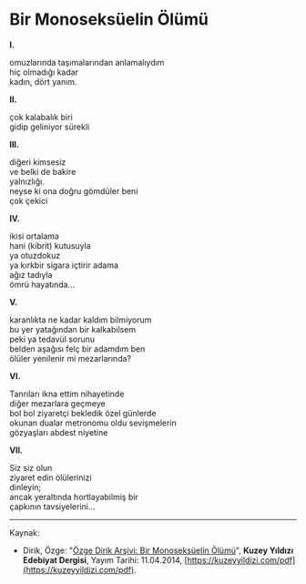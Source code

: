 # Bir Monoseksüelin Ölümü  
  
**I.**  
  
omuzlarında taşımalarından anlamalıydım  
hiç olmadığı kadar  
kadın, dört yanım.  
  
**II.**  
  
çok kalabalık biri  
gidip geliniyor sürekli  
  
**III.**  
  
diğeri kimsesiz  
ve belki de bakire  
yalnızlığı.  
neyse ki ona doğru gömdüler beni  
çok çekici  
  
**IV.**  
  
ikisi ortalama  
hani (kibrit) kutusuyla  
ya otuzdokuz  
ya kırkbir sigara içtirir adama  
ağız tadıyla  
ömrü hayatında...  
  
**V.**  
  
karanlıkta ne kadar kaldım bilmiyorum  
bu yer yatağından bir kalkabilsem  
peki ya tedavül sorunu  
belden aşağısı felç bir adamdım ben  
ölüler yenilenir mi mezarlarında?  
  
**VI.**  
  
Tanrıları ikna ettim nihayetinde  
diğer mezarlara geçmeye  
bol bol ziyaretçi bekledik özel günlerde  
okunan dualar metronomu oldu sevişmelerin  
gözyaşları abdest niyetine  
  
**VII.**  
  
Siz siz olun  
ziyaret edin ölülerinizi  
dinleyin;  
ancak yeraltında hortlayabilmiş bir  
çapkının tavsiyelerini...

---
Kaynak:

- Dirik, Özge: "[Özge Dirik Arşivi: Bir Monoseksüelin Ölümü](https://kuzeyyildizi.com/files/ozgedirik-monoseksuel.pdf)", **Kuzey Yıldızı Edebiyat Dergisi**, Yayım Tarihi: 11.04.2014, [https://kuzeyyildizi.com/pdf](https://kuzeyyildizi.com/pdf).
